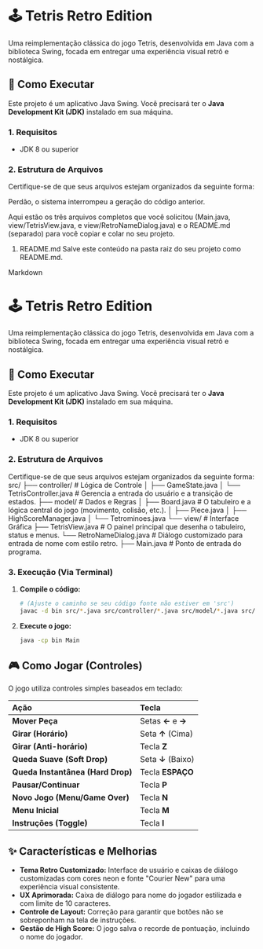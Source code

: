 # 🕹️ Tetris Retro Edition

Uma reimplementação clássica do jogo Tetris, desenvolvida em Java com a biblioteca Swing, focada em entregar uma experiência visual retrô e nostálgica.

## 🚀 Como Executar

Este projeto é um aplicativo Java Swing. Você precisará ter o **Java Development Kit (JDK)** instalado em sua máquina.

### 1. Requisitos
* JDK 8 ou superior

### 2. Estrutura de Arquivos

Certifique-se de que seus arquivos estejam organizados da seguinte forma:

Perdão, o sistema interrompeu a geração do código anterior.

Aqui estão os três arquivos completos que você solicitou (Main.java, view/TetrisView.java, e view/RetroNameDialog.java) e o README.md (separado) para você copiar e colar no seu projeto.

1. README.md
Salve este conteúdo na pasta raiz do seu projeto como README.md.

Markdown

# 🕹️ Tetris Retro Edition

Uma reimplementação clássica do jogo Tetris, desenvolvida em Java com a biblioteca Swing, focada em entregar uma experiência visual retrô e nostálgica.

## 🚀 Como Executar

Este projeto é um aplicativo Java Swing. Você precisará ter o **Java Development Kit (JDK)** instalado em sua máquina.

### 1. Requisitos
* JDK 8 ou superior

### 2. Estrutura de Arquivos

Certifique-se de que seus arquivos estejam organizados da seguinte forma:
src/
├── controller/        # Lógica de Controle
│   ├── GameState.java
│   └── TetrisController.java  # Gerencia a entrada do usuário e a transição de estados.
├── model/             # Dados e Regras
│   ├── Board.java             # O tabuleiro e a lógica central do jogo (movimento, colisão, etc.).
│   ├── Piece.java
│   ├── HighScoreManager.java
│   └── Tetrominoes.java
└── view/              # Interface Gráfica
    ├── TetrisView.java        # O painel principal que desenha o tabuleiro, status e menus.
    └── RetroNameDialog.java   # Diálogo customizado para entrada de nome com estilo retro.
├── Main.java          # Ponto de entrada do programa.


### 3. Execução (Via Terminal)

1.  **Compile o código:**
    ```bash
    # (Ajuste o caminho se seu código fonte não estiver em 'src')
    javac -d bin src/*.java src/controller/*.java src/model/*.java src/view/*.java
    ```

2.  **Execute o jogo:**
    ```bash
    java -cp bin Main
    ```

## 🎮 Como Jogar (Controles)

O jogo utiliza controles simples baseados em teclado:

| Ação | Tecla |
| :--- | :--- |
| **Mover Peça** | Setas **←** e **→** |
| **Girar (Horário)** | Seta **↑** (Cima) |
| **Girar (Anti-horário)** | Tecla **Z** |
| **Queda Suave (Soft Drop)** | Seta **↓** (Baixo) |
| **Queda Instantânea (Hard Drop)** | Tecla **ESPAÇO** |
| **Pausar/Continuar** | Tecla **P** |
| **Novo Jogo (Menu/Game Over)** | Tecla **N** |
| **Menu Inicial** | Tecla **M** |
| **Instruções (Toggle)** | Tecla **I** |

## ✨ Características e Melhorias

* **Tema Retro Customizado:** Interface de usuário e caixas de diálogo customizadas com cores neon e fonte "Courier New" para uma experiência visual consistente.
* **UX Aprimorada:** Caixa de diálogo para nome do jogador estilizada e com limite de 10 caracteres.
* **Controle de Layout:** Correção para garantir que botões não se sobreponham na tela de instruções.
* **Gestão de High Score:** O jogo salva o recorde de pontuação, incluindo o nome do jogador.
